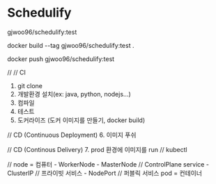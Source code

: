 # Schedulify

gjwoo96/schedulify:test


docker build --tag gjwoo96/schedulify:test .

docker push gjwoo96/schedulify:test

//
// CI
1. git clone
2. 개발환경 설치(ex: java, python, nodejs...)
3. 컴파일
4. 테스트
5. 도커라이즈 (도커 이미지를 만들기, docker build)

// CD (Continuous Deployment)
6. 이미지 푸쉬


// CD (Continous Delivery)
7. prod 환경에 이미지를 run // kubectl


//
node = 컴퓨터
    - WorkerNode
    - MasterNode // ControlPlane
service
    - ClusterIP // 프라이빗 서비스
    - NodePort // 퍼블릭 서비스
pod = 컨테이너